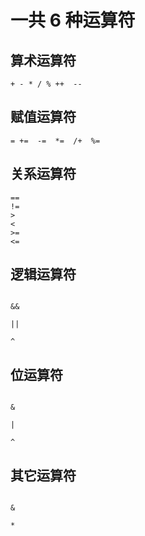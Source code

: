 # 一共 6 种运算符

## 算术运算符

```
+ - * / % ++  --

```

## 赋值运算符

```
= +=  -=  *=  /+  %=

```

## 关系运算符

```
==
!=
>
<
>=
<=

```

## 逻辑运算符

```

&&

||

^

```

## 位运算符

```

&

|

^

```

## 其它运算符

```

&

*

```
